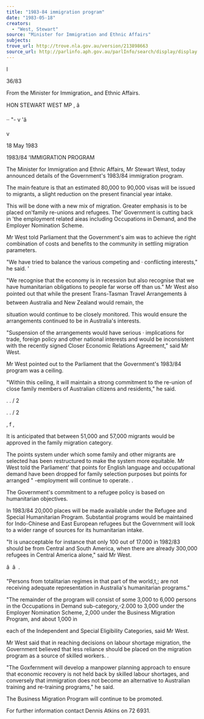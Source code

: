 ```yaml
---
title: "1983-84 immigration program"
date: "1983-05-18"
creators:
  - "West, Stewart"
source: "Minister for Immigration and Ethnic Affairs"
subjects:
trove_url: http://trove.nla.gov.au/version/213898663
source_url: http://parlinfo.aph.gov.au/parlInfo/search/display/display.w3p;query=Id%3A%22media/pressrel/HPR09004746%22
---
```


 I

 36/83

 From the Minister for Immigration_  and Ethnic Affairs.

 HON STEWART WEST MP ,  â 

 ·· "- v 'â 

 v

 18 May 1983

 1983/84 'IMMIGRATION PROGRAM

 The Minister for Immigration and Ethnic Affairs, Mr Stewart West, today announced details of the Government's  1983/84 immigration program.

 The main·feature is that an estimated 80,000 to 90,000 visas  will be issued to migrants, a slight reduction on the present  financial year intake.

 This will be done with a new mix of migration. Greater  emphasis is to be placed on'family re-unions and refugees. The’  Government is cutting back in 'the employment related  aieas including Occupations in Demand, and the Employer  Nomination Scheme.

 Mr West told Parliament that the Government's aim was to  achieve the right combination of costs and benefits to  the community in settling migration parameters.

 "We have tried to balance the various competing and ·   conflicting interests," he said. '

 "We recognise that the economy is in recession but also  recognise that we have humanitarian obligations to people  far worse off than us." Mr West also pointed out that  while the present Trans-Tasman Travel Arrangements â    between Australia and New Zealand would remain, the 

 situation would continue to be closely monitored. This  would ensure the arrangements continued to be in  Australia's interests.

 "Suspension of the arrangements would have serious ·   implications for trade, foreign policy and other national  interests and would be inconsistent with the recently  signed Closer Economic Relations Agreement," said Mr West.

 Mr West pointed out to the Parliament that the Government's  1983/84 program was a ceiling.

 "Within this ceiling, it will maintain a strong commitment  to the re-union of close family members of Australian  citizens and residents," he said.

 . . / 2

 . . / 2

 , f  ,

 It is anticipated that between 51,000 and 57,000 migrants  would be approved in the family migration category.

 The points system under which some family and other migrants  are selected has been restructured to make the system more  equitable. Mr West told the Parliament' that points for  English language and occupational demand have been dropped  for family selection purposes but points for arranged " -employment will continue to operate.  .

 The Government's commitment to a refugee policy is based on  humanitarian objectives.

 In 1983/84 20,000 places will be made available under the  Refugee and Special Humanitarian Program. Substantial  programs would be maintained for Indo-Chinese and East  European refugees but the Government will look to a wider  range of sources for its humanitarian intake.

 "It is unacceptable for instance that only 100 out of 17.000 in 1982/83 should be from Central and South America,   when there are already 300,000 refugees in Central America  alone," said Mr West.

 â  â   . 

 "Persons from totalitarian regimes in that part of the world,t,;  are not receiving adequate representation in Australia's  humanitarian programs."

 "The remainder of the program will consist of some 3,000  to 6,000 persons in the Occupations in Demand sub-category,-2.000 to 3,000 under the Employer Nomination Scheme,  2,000  under the Business Migration Program, and about 1,000 in 

 each of the Independent and Special Eligibility Categories,   said Mr West.

 Mr West said that in reaching decisions on labour shortage  migration, the Government believed that less reliance should  be placed on the migration program as a source of skilled  workers. .

 "The Goxfernment will develop a manpower planning approach  to ensure that economic recovery is not held back by skilled  labour shortages,  and conversely that immigration does not  become an alternative to Australian training and re-training  programs," he said.

 The Business Migration Program will continue to be promoted.

 For further information contact Dennis Atkins on 72 6931.

